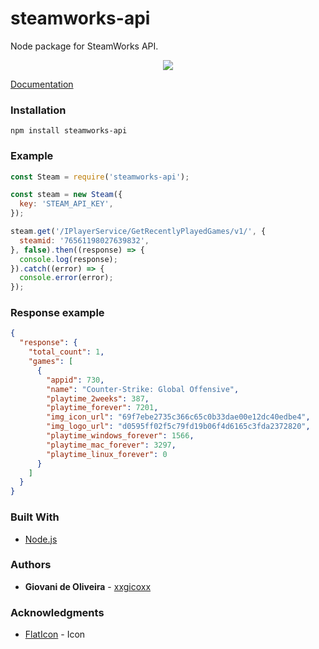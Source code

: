 # steamworks-api
Node package for SteamWorks API.

<p align="center">
  <img src="https://i.imgur.com/sJWX3Q5.png">
</p>

[Documentation](https://partner.steamgames.com/doc/webapi)

### Installation
````
npm install steamworks-api
````

### Example
```javascript
const Steam = require('steamworks-api');

const steam = new Steam({
  key: 'STEAM_API_KEY',
});

steam.get('/IPlayerService/GetRecentlyPlayedGames/v1/', {
  steamid: '76561198027639832',
}, false).then((response) => {
  console.log(response);
}).catch((error) => {
  console.error(error);
});
```

### Response example
````json
{ 
  "response": { 
    "total_count": 1, 
    "games": [
      {
        "appid": 730,
        "name": "Counter-Strike: Global Offensive",
        "playtime_2weeks": 387,
        "playtime_forever": 7201,
        "img_icon_url": "69f7ebe2735c366c65c0b33dae00e12dc40edbe4",
        "img_logo_url": "d0595ff02f5c79fd19b06f4d6165c3fda2372820",
        "playtime_windows_forever": 1566,
        "playtime_mac_forever": 3297,
        "playtime_linux_forever": 0
      }
    ]
  }
}
````

### Built With
* [Node.js](https://nodejs.org/en/)

### Authors
* **Giovani de Oliveira** - [xxgicoxx](https://github.com/xxgicoxx)

### Acknowledgments
* [FlatIcon](https://www.flaticon.com/) - Icon